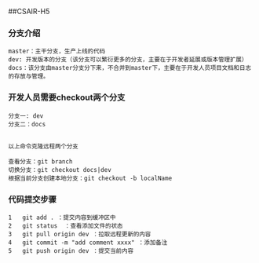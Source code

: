 ##CSAIR-H5

### 分支介绍
    master：主干分支，生产上线的代码
    dev: 开发版本的分支（该分支可以繁衍更多的分支，主要在于开发者延展或版本管理扩展）
    docs：该分支由master分支分下来，不合并到master下，主要在于开发人员项目文档和日志的存放与管理。
    
### 开发人员需要checkout两个分支
    分支一: dev
    分支二：docs
    
        
    以上命令克隆远程两个分支
    
    查看分支：git branch
    切换分支：git checkout docs|dev
    根据当前分支创建本地分支：git checkout -b localName

### 代码提交步骤
    1   git add . ：提交内容到缓冲区中
    2   git status  ：查看添加文件的状态
    3   git pull origin dev ：拉取远程更新的内容
    4   git commit -m "add comment xxxx" ：添加备注
    5   git push origin dev ：提交当前内容

